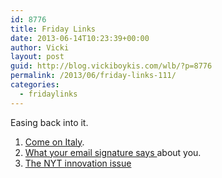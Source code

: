 ```yaml
---
id: 8776
title: Friday Links
date: 2013-06-14T10:23:39+00:00
author: Vicki
layout: post
guid: http://blog.vickiboykis.com/wlb/?p=8776
permalink: /2013/06/friday-links-111/
categories:
  - fridaylinks
---
```

Easing back into it.

  1. <span style="line-height: 13px;"><a href="http://www.bbc.co.uk/news/magazine-22856586" target="_blank">Come on Italy</a>. </span>
  2. <a href="http://www.themorningnews.org/article/what-your-salute-says-about-you" target="_blank">What your email signature says </a>about you.
  3. <a href="http://www.nytimes.com/packages/html/magazine/2013/innovations-issue/#/?part=cleats" target="_blank">The NYT innovation issue</a>